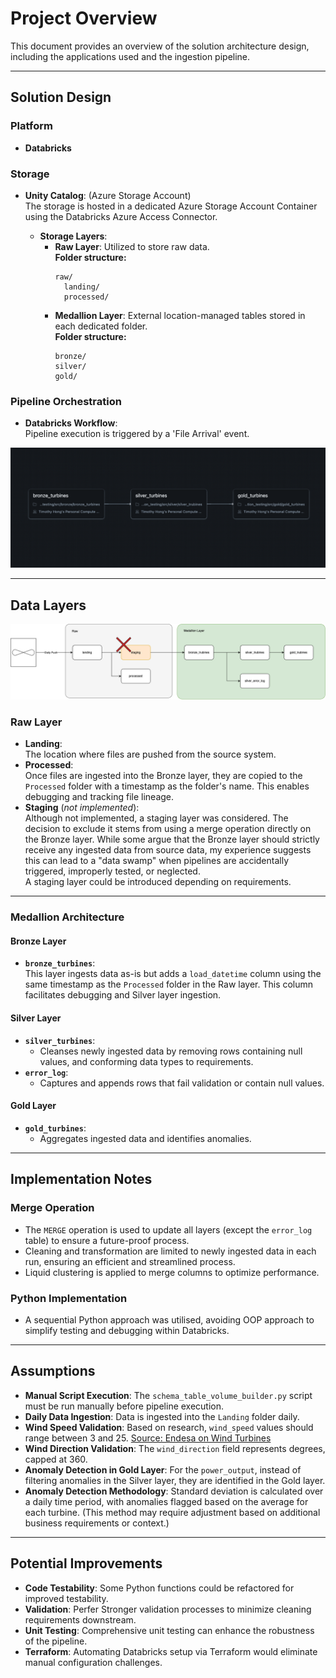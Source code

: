 # Project Overview

This document provides an overview of the solution architecture design, including the applications used and the ingestion pipeline.

---

## Solution Design

### Platform
- **Databricks**

### Storage
- **Unity Catalog**: (Azure Storage Account)  
  The storage is hosted in a dedicated Azure Storage Account Container using the Databricks Azure Access Connector.

  - **Storage Layers**:
    - **Raw Layer**: Utilized to store raw data.  
      **Folder structure:**
      ```
      raw/
        landing/
        processed/
      ```
    - **Medallion Layer**: External location-managed tables stored in each dedicated folder.  
      **Folder structure:**
      ```
      bronze/
      silver/
      gold/
      ```

### Pipeline Orchestration
- **Databricks Workflow**:  
  Pipeline execution is triggered by a 'File Arrival' event.  

![Workflow](images/workflow.png)

---

## Data Layers

![Ingestion Pipeline](images/ingestion-testing-pipeline.png)

### Raw Layer
- **Landing**:  
  The location where files are pushed from the source system.
- **Processed**:  
  Once files are ingested into the Bronze layer, they are copied to the `Processed` folder with a timestamp as the folder's name. This enables debugging and tracking file lineage.
- **Staging** (_not implemented_):  
  Although not implemented, a staging layer was considered. The decision to exclude it stems from using a merge operation directly on the Bronze layer. While some argue that the Bronze layer should strictly receive any ingested data from source data, my experience suggests this can lead to a "data swamp" when pipelines are accidentally triggered, improperly tested, or neglected.  
  A staging layer could be introduced depending on requirements.

---

### Medallion Architecture

#### Bronze Layer
- **`bronze_turbines`**:  
  This layer ingests data as-is but adds a `load_datetime` column using the same timestamp as the `Processed` folder in the Raw layer. This column facilitates debugging and Silver layer ingestion.

#### Silver Layer
- **`silver_turbines`**:  
  - Cleanses newly ingested data by removing rows containing null values, and conforming data types to requirements.  
- **`error_log`**:  
  - Captures and appends rows that fail validation or contain null values.

#### Gold Layer
- **`gold_turbines`**:  
  - Aggregates ingested data and identifies anomalies.

---

## Implementation Notes

### Merge Operation
- The `MERGE` operation is used to update all layers (except the `error_log` table) to ensure a future-proof process.  
- Cleaning and transformation are limited to newly ingested data in each run, ensuring an efficient and streamlined process.  
- Liquid clustering is applied to merge columns to optimize performance.

### Python Implementation
- A sequential Python approach was utilised, avoiding OOP approach to simplify testing and debugging within Databricks.

---

## Assumptions
- **Manual Script Execution**: The `schema_table_volume_builder.py` script must be run manually before pipeline execution.
- **Daily Data Ingestion**: Data is ingested into the `Landing` folder daily.  
- **Wind Speed Validation**: Based on research, `wind_speed` values should range between 3 and 25. [Source: Endesa on Wind Turbines](https://www.endesa.com/en/the-e-face/energy-sector/wind-turbines-stopped-with-wind)
- **Wind Direction Validation**: The `wind_direction` field represents degrees, capped at 360.  
- **Anomaly Detection in Gold Layer**: For the `power_output`, instead of filtering anomalies in the Silver layer, they are identified in the Gold layer.  
- **Anomaly Detection Methodology**: Standard deviation is calculated over a daily time period, with anomalies flagged based on the average for each turbine. (This method may require adjustment based on additional business requirements or context.)  

---

## Potential Improvements
- **Code Testability**: Some Python functions could be refactored for improved testability.  
- **Validation**: Perfer Stronger validation processes to minimize cleaning requirements downstream.  
- **Unit Testing**: Comprehensive unit testing can enhance the robustness of the pipeline.  
- **Terraform**: Automating Databricks setup via Terraform would eliminate manual configuration challenges.
